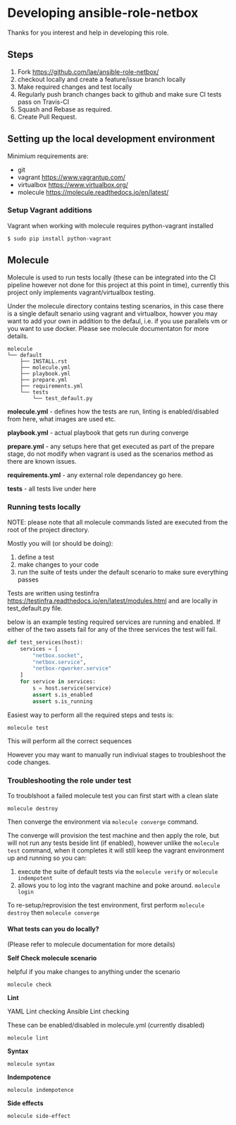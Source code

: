 # Developing ansible-role-netbox

Thanks for you interest and help in developing this role.  

## Steps

1. Fork https://github.com/lae/ansible-role-netbox/
2. checkout locally and create a feature/issue branch locally
3. Make required changes and test locally
4. Regularly push branch changes back to github and make sure CI tests pass on Travis-CI
5. Squash and Rebase as required.
6. Create Pull Request.

## Setting up the local development environment

Minimium requirements are:

- git
- vagrant <https://www.vagrantup.com/>
- virtualbox <https://www.virtualbox.org/>
- molecule <https://molecule.readthedocs.io/en/latest/>

### Setup Vagrant additions

Vagrant when working with molecule requires python-vagrant installed

```cli
$ sudo pip install python-vagrant
```

## Molecule
Molecule is used to run tests locally (these can be integrated into the CI pipeline however not  done for this project at this point in time), currently this project only implements vagrant/virtualbox testing.

Under the molecule directory contains testing scenarios, in this case there is a single default senario using vagrant and virtualbox, howver you may want to add your own in addition to the defaul, i.e. if you use parallels vm or you want to use docker.  Please see molecule documentaton for more details.

```
molecule
└── default
    ├── INSTALL.rst
    ├── molecule.yml
    ├── playbook.yml
    ├── prepare.yml
    ├── requirements.yml
    └── tests
        └── test_default.py
```

**molecule.yml** - defines how the tests are run, linting is enabled/disabled from here, what images are used etc.

**playbook.yml** - actual playbook that gets run during converge

**prepare.yml** - any setups here that get executed as part of the prepare stage, do not modify when vagrant is used as the scenarios method as there are known issues.

**requirements.yml** - any external role dependancey go here.

**tests** - all tests live under here

### Running tests locally

NOTE: please note that all molecule commands listed are executed from the root of the project directory.

Mostly you will (or should be doing):

1. define a test
2. make changes to your code 
3. run the suite of tests under the default scenario to make sure everything passes

Tests are written using testinfra <https://testinfra.readthedocs.io/en/latest/modules.html> and are locally in test_default.py file.

below is an example testing required services are running and enabled.  If either of the two assets fail for any of the three services the test will fail.

```python
def test_services(host):
    services = [
        "netbox.socket",
        "netbox.service",
        "netbox-rqworker.service"
    ]
    for service in services:
        s = host.service(service)
        assert s.is_enabled
        assert s.is_running
```

Easiest way to perform all the required steps and tests is: 

```cli
molecule test
```

This will perform all the correct sequences

However you may want to manually run indiviual stages to troubleshoot the code changes.

### Troubleshooting the role under test

To troublshoot a failed molecule test you can first start with a clean slate

```cli
molecule destroy
```

Then converge the environment via `molecule converge` command.  

The converge will provision the test machine and then apply the role, but will not run any tests beside lint (if enabled), however unlike the `molecule test` command, when it completes it will still keep the vagrant environment up and running so you can:

1.  execute the suite of default tests via the `molecule verify` or `molecule indempotent`
2.  allows you to log into the vagrant machine and poke around. `molecule login`

To re-setup/reprovision the test environment, first perform `molecule destroy` then `molecule converge`

#### What tests can you do locally?

(Please refer to molecule documentation for more details)

**Self Check molecule scenario**

helpful if you make changes to anything under the scenario

```cli
molecule check
```

**Lint**

YAML Lint checking
Ansible Lint checking

These can be enabled/disabled in molecule.yml (currently disabled)

```cli
molecule lint
```

**Syntax**

```cli
molecule syntax
```

**Indempotence**

```cli
molecule indempotence
```

**Side effects**

```cli
molecule side-effect
```
